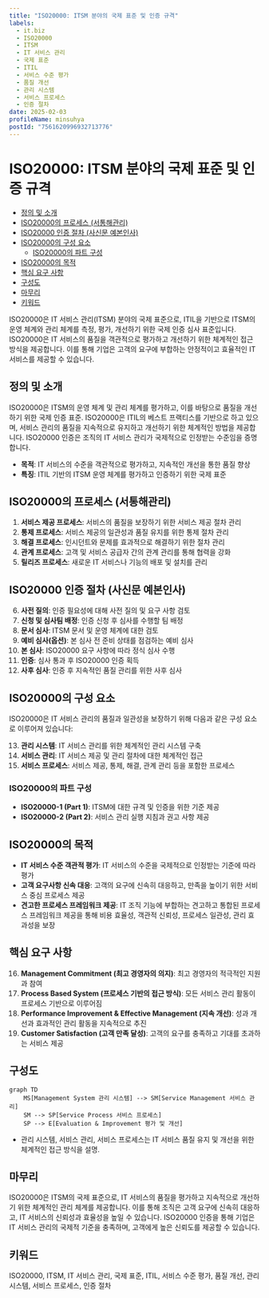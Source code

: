 ```yaml
---
title: "ISO20000: ITSM 분야의 국제 표준 및 인증 규격"
labels:
  - it.biz
  - ISO20000
  - ITSM
  - IT 서비스 관리
  - 국제 표준
  - ITIL
  - 서비스 수준 평가
  - 품질 개선
  - 관리 시스템
  - 서비스 프로세스
  - 인증 절차
date: 2025-02-03
profileName: minsuhya
postId: "7561620996932713776"
---
```


# ISO20000: ITSM 분야의 국제 표준 및 인증 규격

<!-- mtoc-start -->

- [정의 및 소개](#정의-및-소개)
- [ISO20000의 프로세스 (서통해관리)](#iso20000의-프로세스-서통해관리)
- [ISO20000 인증 절차 (사신문 예본인사)](#iso20000-인증-절차-사신문-예본인사)
- [ISO20000의 구성 요소](#iso20000의-구성-요소)
  - [ISO20000의 파트 구성](#iso20000의-파트-구성)
- [ISO20000의 목적](#iso20000의-목적)
- [핵심 요구 사항](#핵심-요구-사항)
- [구성도](#구성도)
- [마무리](#마무리)
- [키워드](#키워드)

<!-- mtoc-end -->

ISO20000은 IT 서비스 관리(ITSM) 분야의 국제 표준으로, ITIL을 기반으로 ITSM의 운영 체계와 관리 체계를 측정, 평가, 개선하기 위한 국제 인증 심사 표준입니다. ISO20000은 IT 서비스의 품질을 객관적으로 평가하고 개선하기 위한 체계적인 접근 방식을 제공합니다. 이를 통해 기업은 고객의 요구에 부합하는 안정적이고 효율적인 IT 서비스를 제공할 수 있습니다.

## 정의 및 소개

ISO20000은 ITSM의 운영 체계 및 관리 체계를 평가하고, 이를 바탕으로 품질을 개선하기 위한 국제 인증 표준. ISO20000은 ITIL의 베스트 프랙티스를 기반으로 하고 있으며, 서비스 관리의 품질을 지속적으로 유지하고 개선하기 위한 체계적인 방법을 제공합니다. ISO20000 인증은 조직의 IT 서비스 관리가 국제적으로 인정받는 수준임을 증명합니다.

- **목적**: IT 서비스의 수준을 객관적으로 평가하고, 지속적인 개선을 통한 품질 향상
- **특징**: ITIL 기반의 ITSM 운영 체계를 평가하고 인증하기 위한 국제 표준

## ISO20000의 프로세스 (서통해관리)

1. **서비스 제공 프로세스**: 서비스의 품질을 보장하기 위한 서비스 제공 절차 관리
2. **통제 프로세스**: 서비스 제공의 일관성과 품질 유지를 위한 통제 절차 관리
3. **해결 프로세스**: 인시던트와 문제를 효과적으로 해결하기 위한 절차 관리
4. **관계 프로세스**: 고객 및 서비스 공급자 간의 관계 관리를 통해 협력을 강화
5. **릴리즈 프로세스**: 새로운 IT 서비스나 기능의 배포 및 설치를 관리

## ISO20000 인증 절차 (사신문 예본인사)

6. **사전 질의**: 인증 필요성에 대해 사전 질의 및 요구 사항 검토
7. **신청 및 심사팀 배정**: 인증 신청 후 심사를 수행할 팀 배정
8. **문서 심사**: ITSM 문서 및 운영 체계에 대한 검토
9. **예비 심사(옵션)**: 본 심사 전 준비 상태를 점검하는 예비 심사
10. **본 심사**: ISO20000 요구 사항에 따라 정식 심사 수행
11. **인증**: 심사 통과 후 ISO20000 인증 획득
12. **사후 심사**: 인증 후 지속적인 품질 관리를 위한 사후 심사

## ISO20000의 구성 요소

ISO20000은 IT 서비스 관리의 품질과 일관성을 보장하기 위해 다음과 같은 구성 요소로 이루어져 있습니다:

13. **관리 시스템**: IT 서비스 관리를 위한 체계적인 관리 시스템 구축
14. **서비스 관리**: IT 서비스 제공 및 관리 절차에 대한 체계적인 접근
15. **서비스 프로세스**: 서비스 제공, 통제, 해결, 관계 관리 등을 포함한 프로세스

### ISO20000의 파트 구성

- **ISO20000-1 (Part 1)**: ITSM에 대한 규격 및 인증을 위한 기준 제공
- **ISO20000-2 (Part 2)**: 서비스 관리 실행 지침과 권고 사항 제공

## ISO20000의 목적

- **IT 서비스 수준 객관적 평가**: IT 서비스의 수준을 국제적으로 인정받는 기준에 따라 평가
- **고객 요구사항 신속 대응**: 고객의 요구에 신속히 대응하고, 만족을 높이기 위한 서비스 중심 프로세스 제공
- **견고한 프로세스 프레임워크 제공**: IT 조직 기능에 부합하는 견고하고 통합된 프로세스 프레임워크 제공을 통해 비용 효율성, 객관적 신뢰성, 프로세스 일관성, 관리 효과성을 보장

## 핵심 요구 사항

16. **Management Commitment (최고 경영자의 의지)**: 최고 경영자의 적극적인 지원과 참여
17. **Process Based System (프로세스 기반의 접근 방식)**: 모든 서비스 관리 활동이 프로세스 기반으로 이루어짐
18. **Performance Improvement & Effective Management (지속 개선)**: 성과 개선과 효과적인 관리 활동을 지속적으로 추진
19. **Customer Satisfaction (고객 만족 달성)**: 고객의 요구를 충족하고 기대를 초과하는 서비스 제공

## 구성도

```mermaid
graph TD
    MS[Management System 관리 시스템] --> SM[Service Management 서비스 관리]
    SM --> SP[Service Process 서비스 프로세스]
    SP --> E[Evaluation & Improvement 평가 및 개선]
```

- 관리 시스템, 서비스 관리, 서비스 프로세스는 IT 서비스 품질 유지 및 개선을 위한 체계적인 접근 방식을 설명.

## 마무리

ISO20000은 ITSM의 국제 표준으로, IT 서비스의 품질을 평가하고 지속적으로 개선하기 위한 체계적인 관리 체계를 제공합니다. 이를 통해 조직은 고객 요구에 신속히 대응하고, IT 서비스의 신뢰성과 효율성을 높일 수 있습니다. ISO20000 인증을 통해 기업은 IT 서비스 관리의 국제적 기준을 충족하며, 고객에게 높은 신뢰도를 제공할 수 있습니다.

## 키워드

ISO20000, ITSM, IT 서비스 관리, 국제 표준, ITIL, 서비스 수준 평가, 품질 개선, 관리 시스템, 서비스 프로세스, 인증 절차